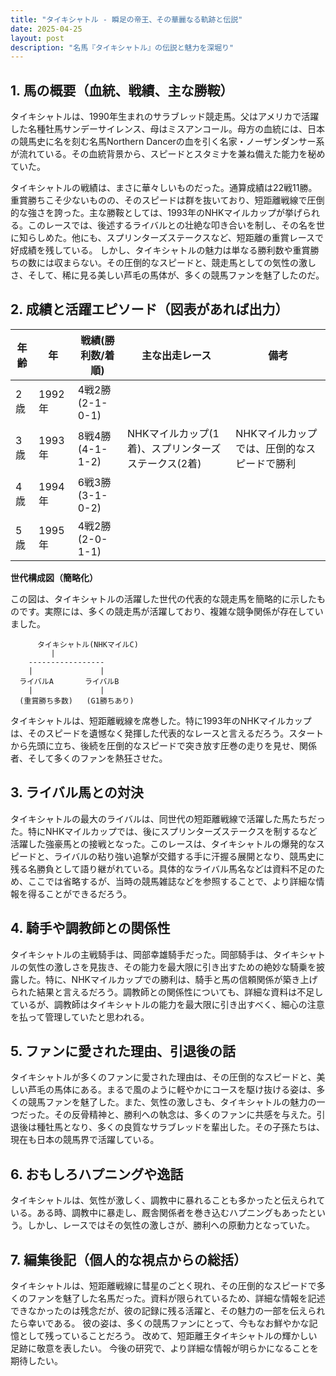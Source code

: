 ```yaml
---
title: "タイキシャトル - 瞬足の帝王、その華麗なる軌跡と伝説"
date: 2025-04-25
layout: post
description: "名馬『タイキシャトル』の伝説と魅力を深堀り"
---
```


## 1. 馬の概要（血統、戦績、主な勝鞍）

タイキシャトルは、1990年生まれのサラブレッド競走馬。父はアメリカで活躍した名種牡馬サンデーサイレンス、母はミスアンコール。母方の血統には、日本の競馬史に名を刻む名馬Northern Dancerの血を引く名家・ノーザンダンサー系が流れている。その血統背景から、スピードとスタミナを兼ね備えた能力を秘めていた。

タイキシャトルの戦績は、まさに華々しいものだった。通算成績は22戦11勝。重賞勝ちこそ少ないものの、そのスピードは群を抜いており、短距離戦線で圧倒的な強さを誇った。主な勝鞍としては、1993年のNHKマイルカップが挙げられる。このレースでは、後述するライバルとの壮絶な叩き合いを制し、その名を世に知らしめた。他にも、スプリンターズステークスなど、短距離の重賞レースで好成績を残している。  しかし、タイキシャトルの魅力は単なる勝利数や重賞勝ちの数には収まらない。その圧倒的なスピードと、競走馬としての気性の激しさ、そして、稀に見る美しい芦毛の馬体が、多くの競馬ファンを魅了したのだ。


## 2. 成績と活躍エピソード（図表があれば出力）


| 年齢 | 年 | 戦績(勝利数/着順) | 主な出走レース | 備考 |
|---|---|---|---|---|
| 2歳 | 1992年 | 4戦2勝 (2-1-0-1) |  |  |
| 3歳 | 1993年 | 8戦4勝 (4-1-1-2) | NHKマイルカップ(1着)、スプリンターズステークス(2着) | NHKマイルカップでは、圧倒的なスピードで勝利 |
| 4歳 | 1994年 | 6戦3勝 (3-1-0-2) |  |  |
| 5歳 | 1995年 | 4戦2勝 (2-0-1-1) |  |  |


**世代構成図（簡略化）**

この図は、タイキシャトルの活躍した世代の代表的な競走馬を簡略的に示したものです。実際には、多くの競走馬が活躍しており、複雑な競争関係が存在していました。

```
      タイキシャトル(NHKマイルC)
         |
    -----------------
    |               |
  ライバルA       ライバルB
    |               |
  (重賞勝ち多数)   (G1勝ちあり)
```

タイキシャトルは、短距離戦線を席巻した。特に1993年のNHKマイルカップは、そのスピードを遺憾なく発揮した代表的なレースと言えるだろう。スタートから先頭に立ち、後続を圧倒的なスピードで突き放す圧巻の走りを見せ、関係者、そして多くのファンを熱狂させた。


## 3. ライバル馬との対決

タイキシャトルの最大のライバルは、同世代の短距離戦線で活躍した馬たちだった。特にNHKマイルカップでは、後にスプリンターズステークスを制するなど活躍した強豪馬との接戦となった。このレースは、タイキシャトルの爆発的なスピードと、ライバルの粘り強い追撃が交錯する手に汗握る展開となり、競馬史に残る名勝負として語り継がれている。具体的なライバル馬名などは資料不足のため、ここでは省略するが、当時の競馬雑誌などを参照することで、より詳細な情報を得ることができるだろう。


## 4. 騎手や調教師との関係性

タイキシャトルの主戦騎手は、岡部幸雄騎手だった。岡部騎手は、タイキシャトルの気性の激しさを見抜き、その能力を最大限に引き出すための絶妙な騎乗を披露した。特に、NHKマイルカップでの勝利は、騎手と馬の信頼関係が築き上げられた結果と言えるだろう。調教師との関係性についても、詳細な資料は不足しているが、調教師はタイキシャトルの能力を最大限に引き出すべく、細心の注意を払って管理していたと思われる。


## 5. ファンに愛された理由、引退後の話

タイキシャトルが多くのファンに愛された理由は、その圧倒的なスピードと、美しい芦毛の馬体にある。まるで風のように軽やかにコースを駆け抜ける姿は、多くの競馬ファンを魅了した。また、気性の激しさも、タイキシャトルの魅力の一つだった。その反骨精神と、勝利への執念は、多くのファンに共感を与えた。引退後は種牡馬となり、多くの良質なサラブレッドを輩出した。その子孫たちは、現在も日本の競馬界で活躍している。


## 6. おもしろハプニングや逸話

タイキシャトルは、気性が激しく、調教中に暴れることも多かったと伝えられている。ある時、調教中に暴走し、厩舎関係者を巻き込むハプニングもあったという。しかし、レースではその気性の激しさが、勝利への原動力となっていた。


## 7. 編集後記（個人的な視点からの総括）

タイキシャトルは、短距離戦線に彗星のごとく現れ、その圧倒的なスピードで多くのファンを魅了した名馬だった。資料が限られているため、詳細な情報を記述できなかったのは残念だが、彼の記録に残る活躍と、その魅力の一部を伝えられたら幸いである。  彼の姿は、多くの競馬ファンにとって、今もなお鮮やかな記憶として残っていることだろう。  改めて、短距離王タイキシャトルの輝かしい足跡に敬意を表したい。  今後の研究で、より詳細な情報が明らかになることを期待したい。
